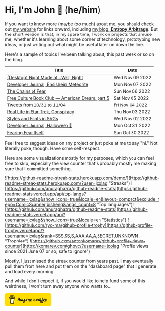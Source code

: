 # Hi, I'm John 👋 (he/him)

If you want to know more (maybe *too* much) about me, you should check out [my website](https://john.colagioia.net/) for links onward, including [my blog, **Entropy Arbitrage**](https://john.colagioia.net/blog).  But the short version is that, in my spare time, I work on projects that amuse me, whether it's learning about some corner of technology, prototyping new ideas, or just writing out what might be useful later on down the line.

Here's a sample of topics I've been talking about, this past week or so on the blog.

|Title|Date|
|-----|-------|
|[(Desktop) Night Mode at…Well, Night](https://john.colagioia.net/blog/2022/11/09/night.html)|Wed Nov 09 2022|
|[Developer Journal, Ensisheim Meteorite](https://john.colagioia.net/blog/2022/11/07/ensisheim.html)|Mon Nov 07 2022|
|[The Chains of Fear](https://john.colagioia.net/blog/2022/11/06/fear-2.html)|Sun Nov 06 2022|
|[Free Culture Book Club — American Dream, part 5](https://john.colagioia.net/blog/2022/11/05/american-dream-5.html)|Sat Nov 05 2022|
|[Tweets from 10/31 to 11/04](https://john.colagioia.net/blog/2022/11/04/week.html)|Fri Nov 04 2022|
|[Real Life in Star Trek, Conspiracy](https://john.colagioia.net/blog/2022/11/03/conspiracy.html)|Thu Nov 03 2022|
|[Styles and Fonts in SVGs](https://john.colagioia.net/blog/2022/11/02/svg-font.html)|Wed Nov 02 2022|
|[Developer Journal, Halloween 🎃](https://john.colagioia.net/blog/2022/10/31/halloween.html)|Mon Oct 31 2022|
|[Fearing Fear Itself](https://john.colagioia.net/blog/2022/10/30/fear.html)|Sun Oct 30 2022|

Feel free to suggest ideas on any project or just poke at me to say "hi." Not literally poke, though. Have some self-respect.

Here are some visualizations mostly for my purposes, which you can feel free to skip, especially the view counter that's probably mostly me making sure that I committed something.

![https://github-readme-streak-stats.herokuapp.com/demo/](https://github-readme-streak-stats.herokuapp.com/?user=jcolag "Streaks")
![https://github.com/anuraghazra/github-readme-stats](https://github-readme-stats.vercel.app/api/top-langs?username=jcolag&show_icons=true&locale=en&layout=compact&exclude_repo=ComicScanner,bisheng&langs_count=8 "Top languages")
![https://github.com/anuraghazra/github-readme-stats](https://github-readme-stats.vercel.app/api?username=jcolag&show_icons=true&locale=en "Statistics")
![https://github.com/ryo-ma/github-profile-trophy](https://github-profile-trophy.vercel.app/?username=jcolag&rank=SSS,SS,S,AAA,AA,A,SECRET,UNKNOWN "Trophies")
![https://github.com/antonkomarev/github-profile-views-counter](https://komarev.com/ghpvc/?username=jcolag "Profile views since 2021 June 07 or so; safe to ignore")

Mostly, I just missed the streak counter from years past.  I may eventually pull them from here and put them on the "dashboard page" that I generate and load every morning.

And while I don't expect it, if you would like to help fund some of this weirdness, I won't turn away anyone who wants to...

[<img src="images/default-yellow.png" alt="Buy Me a Coffee" width="150px"/>](https://www.buymeacoffee.com/jcolag)
